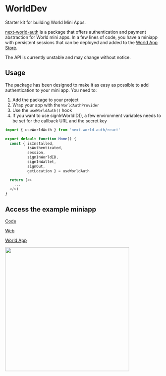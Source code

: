 # WorldDev

Starter kit for building World Mini Apps.

[next-world-auth](https://www.npmjs.com/package/next-world-auth) is a package that offers authentication and payment abstraction for World mini apps. In a few lines of code, you have a miniapp with persistent sessions that can be deployed and added to the [World App Store](https://world.org/ecosystem).

The API is currently unstable and may change without notice. 

## Usage

The package has been designed to make it as easy as possible to add authentication to your mini app. You need to:

1. Add the package to your project
2. Wrap your app with the `WorldAuthProvider`
3. Use the `useWorldAuth()` hook
4. If you want to use signInWorldID(), a few environment variables needs to be set for the callback URL and the secret key

```typescript
import { useWorldAuth } from 'next-world-auth/react'

export default function Home() {
  const { isInstalled,
          isAuthenticated,
          session,
          signInWorldID,
          signInWallet,
          signOut,
          getLocation } = useWorldAuth

  return (<>
    ...
  </>)
}
```

## Access the example miniapp

[Code](https://github.com/gip/worlddev/tree/main/next-mini-app)

[Web](https://worlddev.vercel.app/)

[World App](https://worldcoin.org/mini-app?app_id=app_a963cd2077f59caf1146198685eed59a&draft_id=meta_4d75d4955b27044f4ef562e60ad09d17)

<img src="./next-mini-app/public/miniappqr.png" width="400" height="400">
